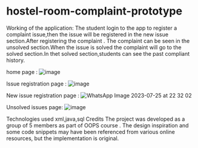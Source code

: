 # hostel-room-complaint-prototype
Working of the application:
The student login to the app to register a complaint issue,then the issue will be registered in the new issue section.After registering the complaint . The complaint can be seen in the unsolved section.When the issue is solved the complaint will go to the solved section.In thet solved section,students can see the past compliant history. 

home page :
![image](https://github.com/slytechiefrommagentashore/hostel-room-complaint-prototype/assets/97241435/863a2f51-0aa0-4b24-bbea-e335f0ccf9df)

Issue registration page : 
![image](https://github.com/slytechiefrommagentashore/hostel-room-complaint-prototype/assets/97241435/ba162c02-2873-4bec-8284-304da586901a)

New issue registration page :
![WhatsApp Image 2023-07-25 at 22 32 02](https://github.com/slytechiefrommagentashore/hostel-room-complaint-prototype/assets/97241435/32e45eaa-6b2a-4993-8dfb-1f9b2b525dfe)

Unsolved issues page: 
![image](https://github.com/slytechiefrommagentashore/hostel-room-complaint-prototype/assets/97241435/32694c09-eea8-400a-a7b6-7111ca1737b6)



Technologies used 
xml,java,sql
Credits
The project was developed as a group of 5 members as part of OOPS course . The design inspiration and some code snippets may have been referenced from various online resources, but the implementation is original.
